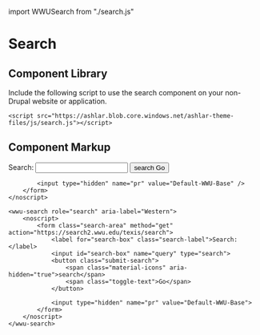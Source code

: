 import WWUSearch from "./search.js"

# Search

## Component Library
Include the following script to use the search component on your non-Drupal website or application.

```
<script src="https://ashlar.blob.core.windows.net/ashlar-theme-files/js/search.js"></script>
```

## Component Markup

<wwu-search role="search" aria-label="Western">
    <noscript>
        <form class="search-area" method="get" action="https://search2.wwu.edu/texis/search/">
            <label for="search-box" class="search-label">Search:</label>
            <input id="search-box" name="query" type="search" />
            <button class="submit-search" type="submit">
                <span class="material-icons" aria-hidden="true">search</span>
                <span class="toggle-text">Go</span>
            </button>
            
            <input type="hidden" name="pr" value="Default-WWU-Base" />
        </form>
    </noscript>
</wwu-search>

```
<wwu-search role="search" aria-label="Western">
    <noscript>
        <form class="search-area" method="get" action="https://search2.wwu.edu/texis/search">
            <label for="search-box" class="search-label">Search:</label>
            <input id="search-box" name="query" type="search">
            <button class="submit-search">
                <span class="material-icons" aria-hidden="true">search</span>
                <span class="toggle-text">Go</span>
            </button>
            
            <input type="hidden" name="pr" value="Default-WWU-Base">
        </form>
    </noscript>
</wwu-search>
```